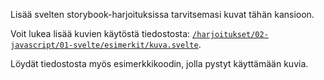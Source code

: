 Lisää svelten storybook-harjoituksissa tarvitsemasi kuvat tähän kansioon.

Voit lukea lisää kuvien käytöstä tiedostosta:
[`/harjoitukset/02-javascript/01-svelte/esimerkit/kuva.svelte`](/harjoitukset/02-javascript/01-svelte/esimerkit/kuva.svelte).

Löydät tiedostosta myös esimerkkikoodin, jolla pystyt käyttämään kuvia.
